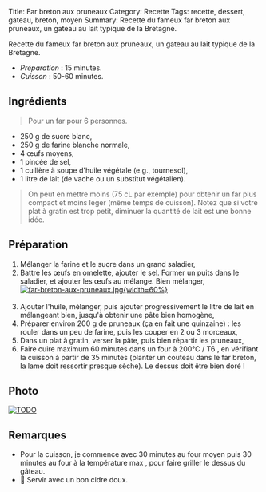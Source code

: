 Title: Far breton aux pruneaux
Category: Recette
Tags: recette, dessert, gateau, breton, moyen
Summary: Recette du fameux far breton aux pruneaux, un gateau au lait typique de la Bretagne.

Recette du fameux far breton aux pruneaux, un gateau au lait typique de la Bretagne.

- *Préparation* : 15 minutes.
- *Cuisson* : 50-60 minutes.

## Ingrédients
> Pour un far pour 6 personnes.

- 250 g de sucre blanc,
- 250 g de farine blanche normale,
- 4 œufs moyens,
- 1 pincée de sel,
- 1 cuillère à soupe d'huile végétale (e.g., tournesol),
- 1 litre de lait (de vache ou un substitut végétalien).

> On peut en mettre moins (75 cL par exemple) pour obtenir un far plus compact et moins léger (même temps de cuisson). Notez que si votre plat à gratin est trop petit, diminuer la quantité de lait est une bonne idée.

## Préparation
1. Mélanger la farine et le sucre dans un grand saladier,
2. Battre les œufs en omelette, ajouter le sel. Former un puits dans le saladier, et ajouter les œufs au mélange. Bien mélanger,
   [![far-breton-aux-pruneaux.jpg]({filename}images/far-breton-aux-pruneaux.jpg){width=60%}]({filename}images/far-breton-aux-pruneaux.jpg)
   <br><br>
3. Ajouter l'huile, mélanger, puis ajouter progressivement le litre de lait en mélangeant bien, jusqu'à obtenir une pâte bien homogène,
4. Préparer environ 200 g de pruneaux (ça en fait une quinzaine) : les rouler dans un peu de farine, puis les couper en 2 ou 3 morceaux,
5. Dans un plat à gratin, verser la pâte, puis bien répartir les pruneaux,
6. Faire cuire maximum 60 minutes dans un four à 200°C / T6 <i class="fa fa-thermometer-full" aria-hidden="true"></i>, en vérifiant la cuisson à partir de 35 minutes (planter un couteau dans le far breton, la lame doit ressortir presque sèche). Le dessus doit être bien doré !

## Photo
[![TODO]({filename}images/blank.png)](#)

## Remarques
- Pour la cuisson, je commence avec 30 minutes au four moyen <i class="fa fa-thermometer-half" aria-hidden="true"></i> puis 30 minutes au four à la température max <i class="fa fa-thermometer-full" aria-hidden="true"></i>, pour faire griller le dessus du gâteau.
- :wine_glass: Servir avec un bon cidre doux.

